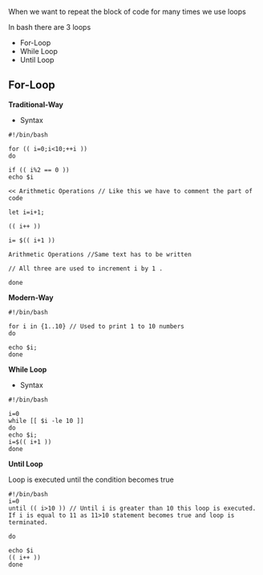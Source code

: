 When we want to repeat the block of code for many times we use loops

In bash there are 3 loops 

* For-Loop
* While Loop
* Until Loop


## For-Loop

**Traditional-Way**

* Syntax

```
#!/bin/bash

for (( i=0;i<10;++i )) 
do

if (( i%2 == 0 ))
echo $i

<< Arithmetic Operations // Like this we have to comment the part of code

let i=i+1;

(( i++ )) 

i= $(( i+1 ))
 
Arithmetic Operations //Same text has to be written

// All three are used to increment i by 1 .

done

```

**Modern-Way**

```
#!/bin/bash

for i in {1..10} // Used to print 1 to 10 numbers 
do

echo $i;
done

```

**While Loop**

* Syntax
  
```
#!/bin/bash

i=0
while [[ $i -le 10 ]]
do
echo $i;
i=$(( i+1 ))
done 

```

**Until Loop**

Loop is executed until the condition becomes true


```
#!/bin/bash
i=0
until (( i>10 )) // Until i is greater than 10 this loop is executed. If i is equal to 11 as 11>10 statement becomes true and loop is terminated. 

do

echo $i
(( i++ ))
done

```

  
